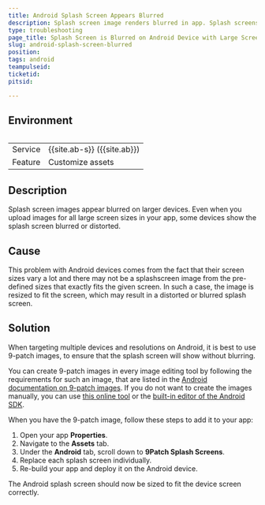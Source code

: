 ```yaml
---
title: Android Splash Screen Appears Blurred
description: Splash screen image renders blurred in app. Splash screens in apps are slightly blurred on larger devices (tablets).
type: troubleshooting
page_title: Splash Screen is Blurred on Android Device with Large Screen
slug: android-splash-screen-blurred
position:
tags: android
teampulseid:
ticketid:
pitsid:

---
```


## Environment
<table>
  <table>
  <tr>
    <td>Service</td>
    <td>{{site.ab-s}} ({{site.ab}})</td>
  </tr>
  <tr>
    <td>Feature</td>
    <td>Customize assets</td>
  </tr>
</table>
</table>

## Description
Splash screen images appear blurred on larger devices. Even when you upload images for all large screen sizes in your app, some devices show the splash screen blurred or distorted.

## Cause
This problem with Android devices comes from the fact that their screen sizes vary a lot and there may not be a splashscreen image from the pre-defined sizes that exactly fits the given screen. In such a case, the image is resized to fit the screen, which may result in a distorted or blurred splash screen. 

## Solution
When targeting multiple devices and resolutions on Android, it is best to use 9-patch images, to ensure that the splash screen will show without blurring.

You can create 9-patch images in every image editing tool by following the requirements for such an image, that are listed in the [Android documentation on 9-patch images](https://developer.android.com/guide/topics/graphics/2d-graphics.html#nine-patch). If you do not want to create the images manually, you can use [this online tool](https://romannurik.github.io/AndroidAssetStudio/nine-patches.html) or the [built-in editor of the Android SDK](https://developer.android.com/studio/write/draw9patch.html).

When you have the 9-patch image, follow these steps to add it to your app:

1. Open your app **Properties**.
2. Navigate to the **Assets** tab.
3. Under the **Android** tab, scroll down to **9Patch Splash Screens**.
4. Replace each splash screen individually.
5. Re-build your app and deploy it on the Android device.

The Android splash screen should now be sized to fit the device screen correctly.
